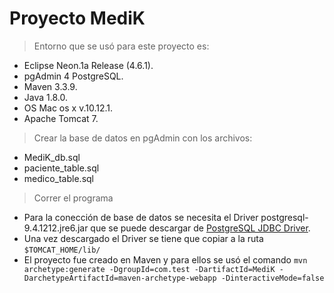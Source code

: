 # Proyecto MediK 

> Entorno que se usó para este proyecto es:

* Eclipse Neon.1a Release (4.6.1).
* pgAdmin 4 PostgreSQL.
* Maven 3.3.9.
* Java 1.8.0.
* OS Mac os x v.10.12.1.
* Apache Tomcat 7.

> Crear la base de datos en pgAdmin con los archivos:

* MediK_db.sql
* paciente_table.sql
* medico_table.sql

> Correr el programa

* Para la conección de base de datos se necesita el Driver postgresql-9.4.1212.jre6.jar que se puede descargar de [PostgreSQL JDBC Driver](https://jdbc.postgresql.org/download.html).
* Una vez descargado el Driver se tiene que copiar a la ruta `$TOMCAT_HOME/lib/`
* El proyecto fue creado en Maven y para ellos se usó el comando ```mvn archetype:generate -DgroupId=com.test -DartifactId=MediK -DarchetypeArtifactId=maven-archetype-webapp -DinteractiveMode=false```